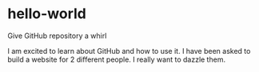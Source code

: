 # hello-world
Give GitHub repository a whirl

I am excited to learn about GitHub and how to use it. I have been asked to build a website for 2 different people. I really want to dazzle them.
